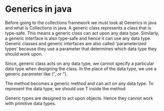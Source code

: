 # Generics in java
Before going to the collections framework we must look at Generics in java and what is Collections in java.
A generic class represents a class that is type-safe. This means a generic class can act upon any data type. Similarly, a generic interface is also type-safe and hence it can use any data type. Generic classes and generic interfaces are also called 'parameterized types' because they use a parameter that determines which data type they should work upon.

Since, generic class acts on any data type, we cannot specify a particular data type when designing the class. In the place of the data type, we use a generic parameter like ("<T>, or <GT>").

The method becomes a generic method and can act on any data type. To represent the data type, we should use T inside the method

Generic types are designed to act upon objects. Hence they cannot work with primitive data types.

